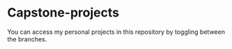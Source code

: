 # Capstone-projects

You can access my personal projects in this repository by toggling between the branches.

